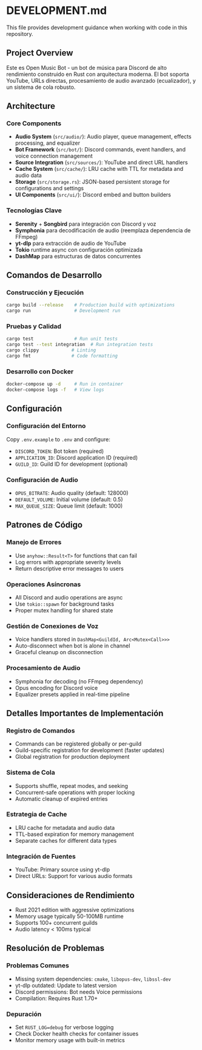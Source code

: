 # DEVELOPMENT.md

This file provides development guidance when working with code in this repository.

## Project Overview

Este es Open Music Bot - un bot de música para Discord de alto rendimiento construido en Rust con arquitectura moderna. El bot soporta YouTube, URLs directas, procesamiento de audio avanzado (ecualizador), y un sistema de cola robusto.

## Architecture

### Core Components

- **Audio System** (`src/audio/`): Audio player, queue management, effects processing, and equalizer
- **Bot Framework** (`src/bot/`): Discord commands, event handlers, and voice connection management
- **Source Integration** (`src/sources/`): YouTube and direct URL handlers
- **Cache System** (`src/cache/`): LRU cache with TTL for metadata and audio data
- **Storage** (`src/storage.rs`): JSON-based persistent storage for configurations and settings
- **UI Components** (`src/ui/`): Discord embed and button builders

### Tecnologías Clave

- **Serenity** + **Songbird** para integración con Discord y voz
- **Symphonia** para decodificación de audio (reemplaza dependencia de FFmpeg)
- **yt-dlp** para extracción de audio de YouTube
- **Tokio** runtime async con configuración optimizada
- **DashMap** para estructuras de datos concurrentes

## Comandos de Desarrollo

### Construcción y Ejecución
```bash
cargo build --release    # Production build with optimizations
cargo run                # Development run
```

### Pruebas y Calidad
```bash
cargo test               # Run unit tests
cargo test --test integration  # Run integration tests
cargo clippy            # Linting
cargo fmt               # Code formatting
```

### Desarrollo con Docker
```bash
docker-compose up -d     # Run in container
docker-compose logs -f   # View logs
```

## Configuración

### Configuración del Entorno
Copy `.env.example` to `.env` and configure:
- `DISCORD_TOKEN`: Bot token (required)
- `APPLICATION_ID`: Discord application ID (required)
- `GUILD_ID`: Guild ID for development (optional)

### Configuración de Audio
- `OPUS_BITRATE`: Audio quality (default: 128000)
- `DEFAULT_VOLUME`: Initial volume (default: 0.5)
- `MAX_QUEUE_SIZE`: Queue limit (default: 1000)

## Patrones de Código

### Manejo de Errores
- Use `anyhow::Result<T>` for functions that can fail
- Log errors with appropriate severity levels
- Return descriptive error messages to users

### Operaciones Asíncronas
- All Discord and audio operations are async
- Use `tokio::spawn` for background tasks
- Proper mutex handling for shared state

### Gestión de Conexiones de Voz
- Voice handlers stored in `DashMap<GuildId, Arc<Mutex<Call>>>`
- Auto-disconnect when bot is alone in channel
- Graceful cleanup on disconnection

### Procesamiento de Audio
- Symphonia for decoding (no FFmpeg dependency)
- Opus encoding for Discord voice
- Equalizer presets applied in real-time pipeline

## Detalles Importantes de Implementación

### Registro de Comandos
- Commands can be registered globally or per-guild
- Guild-specific registration for development (faster updates)
- Global registration for production deployment

### Sistema de Cola
- Supports shuffle, repeat modes, and seeking
- Concurrent-safe operations with proper locking
- Automatic cleanup of expired entries

### Estrategia de Cache
- LRU cache for metadata and audio data
- TTL-based expiration for memory management
- Separate caches for different data types

### Integración de Fuentes
- YouTube: Primary source using yt-dlp
- Direct URLs: Support for various audio formats

## Consideraciones de Rendimiento

- Rust 2021 edition with aggressive optimizations
- Memory usage typically 50-100MB runtime
- Supports 100+ concurrent guilds
- Audio latency < 100ms typical

## Resolución de Problemas

### Problemas Comunes
- Missing system dependencies: `cmake`, `libopus-dev`, `libssl-dev`
- yt-dlp outdated: Update to latest version
- Discord permissions: Bot needs Voice permissions
- Compilation: Requires Rust 1.70+

### Depuración
- Set `RUST_LOG=debug` for verbose logging
- Check Docker health checks for container issues
- Monitor memory usage with built-in metrics